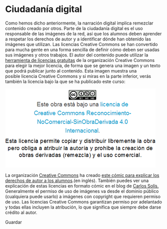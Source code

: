 # Ciudadanía digital

Como hemos dicho anteriormente, la narración digital implica remezclar contenido creado por otros. Parte de la ciudadanía digital es el uso responsable de las imágenes de la red, así que los alumnos deben aprender a respetar los derechos de autor y a identificar dónde han obtenido las imágenes que utilizan. Las licencias Creative Commons se han convertido para mucha gente en una forma sencilla de definir cómo deben ser usadas sus imágenes y otros trabajos. El autor del contenido puede utilizar la [herramienta de licencias gratuitas](https://creativecommons.org/choose/) de la organización Creative Commons para elegir la mejor licencia, de forma que se genera una imagen y un texto que podrá publicar junto al contenido. Esta imagen muestra una posible licencia Creative Commons y si miras en la parte inferior, verás también la licencia bajo la que se ha publicado este curso:


[![licencia CC](img/1_licencias.png)](https://creativecommons.org/licenses/by-nc-nd/4.0/)


La organización [Creative Commons](https://creativecommons.org/) ha creado [este cómic para explicar los derechos de autor a los alumnos](https://wiki.creativecommons.org/wiki/Sharing_Creative_Works).(en inglés). También puedes ver una explicación de estas licencias en formato cómic en el blog de [Carlos Solís.](https://azkware.files.wordpress.com/2010/08/nerdson216es.png) Generalmente el permiso de uso de imágenes va desde el dominio público (cualquiera puede usarlo) a imágenes con copyright que requieren permiso de uso. Las licencias Creative Commons garantizan permiso por adelantado y todas ellas incluyen la atribución, lo que significa que siempre debe darse crédito al autor.

Guardar